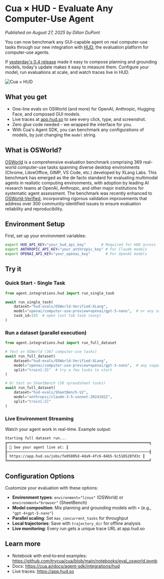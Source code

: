 # Cua × HUD - Evaluate Any Computer-Use Agent

_Published on August 27, 2025 by Dillon DuPont_

You can now benchmark any GUI-capable agent on real computer-use tasks through our new integration with [HUD](https://hud.so), the evaluation platform for computer-use agents.

If [yesterday's 0.4 release](composite-agents.md) made it easy to compose planning and grounding models, today's update makes it easy to measure them. Configure your model, run evaluations at scale, and watch traces live in HUD.

<img src="./assets/hud-agent-evals.png" alt="Cua × HUD">

## What you get

- One-line evals on OSWorld (and more) for OpenAI, Anthropic, Hugging Face, and composed GUI models.
- Live traces at [app.hud.so](https://app.hud.so) to see every click, type, and screenshot.
- Zero glue code needed - we wrapped the interface for you.
- With Cua's Agent SDK, you can benchmark any configurations of models, by just changing the `model` string.

## What is OSWorld?

[OSWorld](https://os-world.github.io) is a comprehensive evaluation benchmark comprising 369 real-world computer-use tasks spanning diverse desktop environments (Chrome, LibreOffice, GIMP, VS Code, etc.) developed by XLang Labs. This benchmark has emerged as the de facto standard for evaluating multimodal agents in realistic computing environments, with adoption by leading AI research teams at OpenAI, Anthropic, and other major institutions for systematic agent assessment. The benchmark was recently enhanced to [OSWorld-Verified](https://xlang.ai/blog/osworld-verified), incorporating rigorous validation improvements that address over 300 community-identified issues to ensure evaluation reliability and reproducibility.

## Environment Setup

First, set up your environment variables:

```bash
export HUD_API_KEY="your_hud_api_key"       # Required for HUD access
export ANTHROPIC_API_KEY="your_anthropic_key" # For Claude models
export OPENAI_API_KEY="your_openai_key"       # For OpenAI models
```

## Try it

### Quick Start - Single Task

```python
from agent.integrations.hud import run_single_task

await run_single_task(
    dataset="hud-evals/OSWorld-Verified-XLang",
    model="openai/computer-use-preview+openai/gpt-5-nano",  # or any supported model string
    task_id=155  # open last tab task (easy)
)
```

### Run a dataset (parallel execution)

```python
from agent.integrations.hud import run_full_dataset

# Test on OSWorld (367 computer-use tasks)
await run_full_dataset(
    dataset="hud-evals/OSWorld-Verified-XLang",
    model="openai/computer-use-preview+openai/gpt-5-nano",  # any supported model string
    split="train[:3]"  # try a few tasks to start
)

# Or test on SheetBench (50 spreadsheet tasks)
await run_full_dataset(
    dataset="hud-evals/SheetBench-V2",
    model="anthropic/claude-3-5-sonnet-20241022",
    split="train[:2]"
)
```

### Live Environment Streaming

Watch your agent work in real-time. Example output:

```md
Starting full dataset run...
╔═════════════════════════════════════════════════════════════════╗
║ 🚀 See your agent live at: ║
╟─────────────────────────────────────────────────────────────────╢
║ https://app.hud.so/jobs/fe05805d-4da9-4fc6-84b5-5c518528fd3c ║
╚═════════════════════════════════════════════════════════════════╝
```

## Configuration Options

Customize your evaluation with these options:

- **Environment types**: `environment="linux"` (OSWorld) or `environment="browser"` (SheetBench)
- **Model composition**: Mix planning and grounding models with `+` (e.g., `"gpt-4+gpt-5-nano"`)
- **Parallel scaling**: Set `max_concurrent_tasks` for throughput
- **Local trajectories**: Save with `trajectory_dir` for offline analysis
- **Live monitoring**: Every run gets a unique trace URL at app.hud.so

## Learn more

- Notebook with end‑to‑end examples: https://github.com/trycua/cua/blob/main/notebooks/eval_osworld.ipynb
- Docs: https://cua.ai/docs/agent-sdk/integrations/hud
- Live traces: https://app.hud.so
